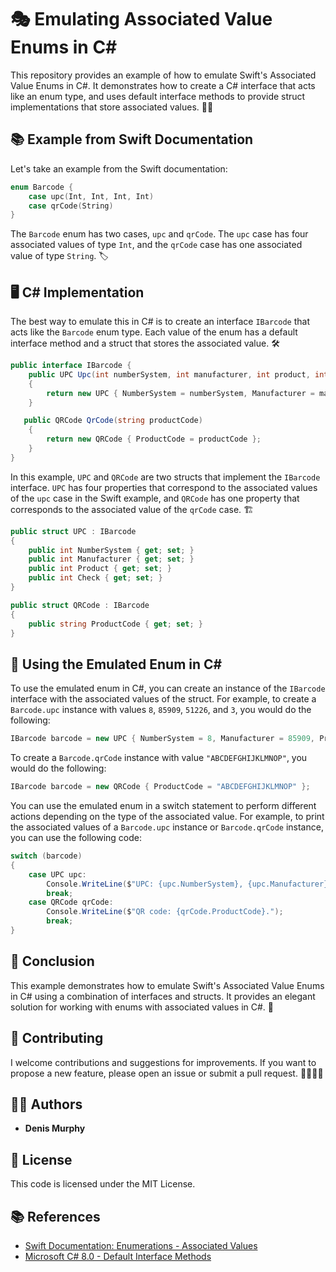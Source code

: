 # 🎭 Emulating Associated Value Enums in C#

This repository provides an example of how to emulate Swift's Associated Value Enums in C#. It demonstrates how to create a C# interface that acts like an enum type, and uses default interface methods to provide struct implementations that store associated values. 🧠💡

## 📚 Example from Swift Documentation

Let's take an example from the Swift documentation:

```swift
enum Barcode {
    case upc(Int, Int, Int, Int)
    case qrCode(String)
}
```

The `Barcode` enum has two cases, `upc` and `qrCode`. The `upc` case has four associated values of type `Int`, and the `qrCode` case has one associated value of type `String`. 🏷️

## 🖥️ C# Implementation

The best way to emulate this in C# is to create an interface `IBarcode` that acts like the `Barcode` enum type. Each value of the enum has a default interface method and a struct that stores the associated value. 🛠️

```csharp
public interface IBarcode {
    public UPC Upc(int numberSystem, int manufacturer, int product, int check)
    {
        return new UPC { NumberSystem = numberSystem, Manufacturer = manufacturer, Product = product, Check = check };
    }

   public QRCode QrCode(string productCode)
    {
        return new QRCode { ProductCode = productCode };
    }
}
```

In this example, `UPC` and `QRCode` are two structs that implement the `IBarcode` interface. `UPC` has four properties that correspond to the associated values of the `upc` case in the Swift example, and `QRCode` has one property that corresponds to the associated value of the `qrCode` case. 🏗️

```csharp
public struct UPC : IBarcode
{
    public int NumberSystem { get; set; }
    public int Manufacturer { get; set; }
    public int Product { get; set; }
    public int Check { get; set; }
}

public struct QRCode : IBarcode
{
    public string ProductCode { get; set; }
}
```

## 🚀 Using the Emulated Enum in C#

To use the emulated enum in C#, you can create an instance of the `IBarcode` interface with the associated values of the struct. For example, to create a `Barcode.upc` instance with values `8`, `85909`, `51226`, and `3`, you would do the following:

```csharp
IBarcode barcode = new UPC { NumberSystem = 8, Manufacturer = 85909, Product = 51226, Check = 3 };
```

To create a `Barcode.qrCode` instance with value `"ABCDEFGHIJKLMNOP"`, you would do the following:

```csharp
IBarcode barcode = new QRCode { ProductCode = "ABCDEFGHIJKLMNOP" }; 
```

You can use the emulated enum in a switch statement to perform different actions depending on the type of the associated value. For example, to print the associated values of a `Barcode.upc` instance or `Barcode.qrCode` instance, you can use the following code:

```csharp
switch (barcode)
{
    case UPC upc:
        Console.WriteLine($"UPC: {upc.NumberSystem}, {upc.Manufacturer}, {upc.Product}, {upc.Check}.");
        break;
    case QRCode qrCode:
        Console.WriteLine($"QR code: {qrCode.ProductCode}.");
        break;
} 
```

## 🎉 Conclusion

This example demonstrates how to emulate Swift's Associated Value Enums in C# using a combination of interfaces and structs. It provides an elegant solution for working with enums with associated values in C#. 🌟

## 🤝 Contributing

I welcome contributions and suggestions for improvements. If you want to propose a new feature, please open an issue or submit a pull request. 👨‍💻👩‍💻

## 👨‍🎓 Authors

- **Denis Murphy**

## 📜 License
This code is licensed under the MIT License.

## 📚 References

 - [Swift Documentation: Enumerations - Associated
   Values](https://docs.swift.org/swift-book/LanguageGuide/Enumerations.html#ID148)
 - [Microsoft C# 8.0 - Default Interface
   Methods](https://learn.microsoft.com/en-us/dotnet/csharp/language-reference/proposals/csharp-8.0/default-interface-methods)
